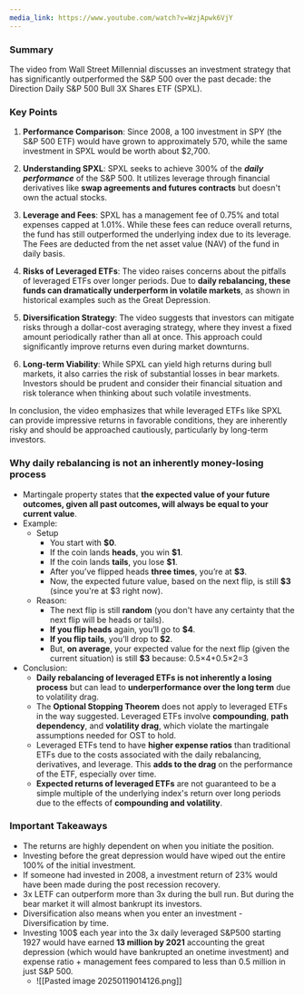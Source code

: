 ```yaml
---
media_link: https://www.youtube.com/watch?v=WzjApwk6VjY
---
```


### Summary
The video from Wall Street Millennial discusses an investment strategy that has significantly outperformed the S&P 500 over the past decade: the Direction Daily S&P 500 Bull 3X Shares ETF (SPXL).

### Key Points
1. **Performance Comparison**: Since 2008, a 100 investment in SPY (the S&P 500 ETF) would have grown to approximately 570, while the same investment in SPXL would be worth about $2,700.
    
2. **Understanding SPXL**: SPXL seeks to achieve 300% of the ***daily performance*** of the S&P 500. It utilizes leverage through financial derivatives like **swap agreements and futures contracts** but doesn't own the actual stocks.
    
3. **Leverage and Fees**: SPXL has a management fee of 0.75% and total expenses capped at 1.01%. While these fees can reduce overall returns, the fund has still outperformed the underlying index due to its leverage. The Fees are deducted from the net asset value (NAV) of the fund in daily basis.
    
4. **Risks of Leveraged ETFs**: The video raises concerns about the pitfalls of leveraged ETFs over longer periods. Due to **daily rebalancing, these funds can dramatically underperform in volatile markets**, as shown in historical examples such as the Great Depression.
    
5. **Diversification Strategy**: The video suggests that investors can mitigate risks through a dollar-cost averaging strategy, where they invest a fixed amount periodically rather than all at once. This approach could significantly improve returns even during market downturns.
    
6. **Long-term Viability**: While SPXL can yield high returns during bull markets, it also carries the risk of substantial losses in bear markets. Investors should be prudent and consider their financial situation and risk tolerance when thinking about such volatile investments.
    

In conclusion, the video emphasizes that while leveraged ETFs like SPXL can provide impressive returns in favorable conditions, they are inherently risky and should be approached cautiously, particularly by long-term investors.


### Why daily rebalancing is not an inherently money-losing process
- Martingale property states that **the expected value of your future outcomes, given all past outcomes, will always be equal to your current value**.
- Example:
	- Setup
		- You start with **$0**.
		- If the coin lands **heads**, you win **$1**.
		- If the coin lands **tails**, you lose **$1**.
		- After you’ve flipped heads **three times**, you’re at **$3**.
		- Now, the expected future value, based on the next flip, is still **$3** (since you're at $3 right now). 
	- Reason:
		- The next flip is still **random** (you don't have any certainty that the next flip will be heads or tails).
		- **If you flip heads** again, you’ll go to **$4**.
		- **If you flip tails**, you’ll drop to **$2**.
		- But, **on average**, your expected value for the next flip (given the current situation) is still **$3** because: 0.5×4+0.5×2=3
- Conclusion:
	- **Daily rebalancing of leveraged ETFs is not inherently a losing process** but can lead to **underperformance over the long term** due to volatility drag.
	- The **Optional Stopping Theorem** does not apply to leveraged ETFs in the way suggested. Leveraged ETFs involve **compounding**, **path dependency**, and **volatility drag**, which violate the martingale assumptions needed for OST to hold.
	- Leveraged ETFs tend to have **higher expense ratios** than traditional ETFs due to the costs associated with the daily rebalancing, derivatives, and leverage. This **adds to the drag** on the performance of the ETF, especially over time.
	- **Expected returns of leveraged ETFs** are not guaranteed to be a simple multiple of the underlying index's return over long periods due to the effects of **compounding and volatility**.

### Important Takeaways
- The returns are highly dependent on when you initiate the position.
- Investing before the great depression would have wiped out the entire 100% of the initial investment.
- If someone had invested in 2008, a investment return of 23% would have been made during the post recession recovery.
- 3x LETF can outperform more than 3x during the bull run. But during the bear market it will almost bankrupt its investors.
- Diversification also means when you enter an investment - Diversification by time.
-  Investing 100$ each year into the 3x daily leveraged S&P500 starting 1927 would have earned **13 million by 2021** accounting the great depression (which would have bankrupted an onetime investment) and expense ratio + management fees compared to less than 0.5 million in just S&P 500.
	- ![[Pasted image 20250119014126.png]]